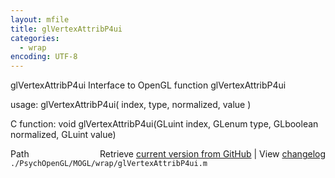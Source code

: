 ```yaml
---
layout: mfile
title: glVertexAttribP4ui
categories:
  - wrap
encoding: UTF-8
---
```


glVertexAttribP4ui  Interface to OpenGL function glVertexAttribP4ui  

usage:  glVertexAttribP4ui( index, type, normalized, value )  

C function:  void glVertexAttribP4ui(GLuint index, GLenum type, GLboolean normalized, GLuint value)  


<div class="code_header" style="text-align:right;">
  <span style="float:left;">Path&nbsp;&nbsp;</span> <span class="counter">Retrieve <a href=
  "https://raw.github.com/Psychtoolbox-3/Psychtoolbox-3/beta/./PsychOpenGL/MOGL/wrap/glVertexAttribP4ui.m">current version from GitHub</a> | View <a href=
  "https://github.com/Psychtoolbox-3/Psychtoolbox-3/commits/beta/./PsychOpenGL/MOGL/wrap/glVertexAttribP4ui.m">changelog</a></span>
</div>
<div class="code">
  <code>./PsychOpenGL/MOGL/wrap/glVertexAttribP4ui.m</code>
</div>
